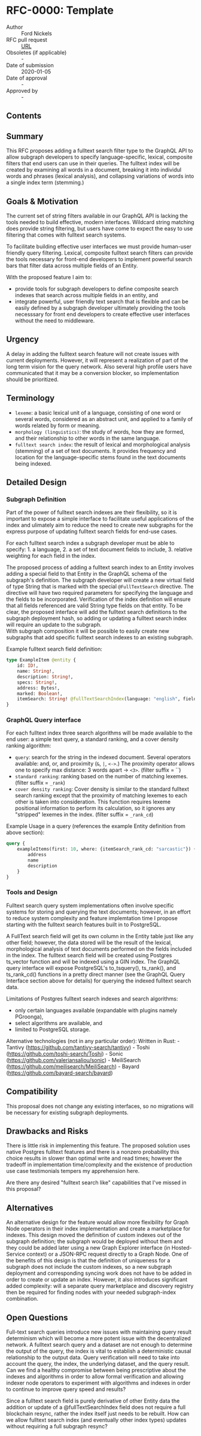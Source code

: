 # RFC-0000: Template

<dl>
  <dt>Author</dt>
  <dd>Ford Nickels</dd>

  <dt>RFC pull request</dt>
  <dd><a href="https://github.com/graphprotocol/rfcs/pull/11">URL</a></dd>

  <dt>Obsoletes (if applicable)</dt>
  <dd>-</dd>

  <dt>Date of submission</dt>
  <dd>2020-01-05</dd>

  <dt>Date of approval</dt>
  <dd>-</dd>

  <dt>Approved by</dt>
  <dd>-</dd>
</dl>

## Contents

<!-- toc -->

## Summary

This RFC proposes adding a fulltext search filter type to the GraphQL API 
to allow subgraph developers to specify language-specific, lexical, 
composite filters that end users can use in their queries. The fulltext 
index will be created by examining all words in a document, breaking it 
into individul words and phrases (lexical analysis), and collapsing 
variations of words into a single index term (stemming.)

## Goals & Motivation

The current set of string filters available in our GraphQL API is lacking 
the tools needed to build effective, modern interfaces. Wildcard string 
matching does provide string filtering, but users have come to expect the 
easy to use filtering that comes with fulltext search systems.

To facilitate building effective user interfaces we must provide human-user 
friendly query filtering. Lexical, composite fulltext search filters can 
provide the tools necessary for front-end developers to implement powerful 
search bars that filter data across multiple fields of an Entity.

With the proposed feature I aim to:
  - provide tools for subgraph developers to define composite search 
    indexes that search across multiple fields in an entity, and
  - integrate powerful, user friendly text search that is flexible and 
    can be easily defined by a subgraph developer ultimately providing 
    the tools necesssary for front end developers to create effective 
    user interfaces without the need to middleware.
     
## Urgency

A delay in adding the fulltext search feature  will not create issues with 
current deployments. However, it will represent a realization of part of 
the long term vision for the query network. Also several high profile users 
have communicated that it may be a conversion blocker, so implementation 
should be prioritized. 

## Terminology

- `lexeme`: a basic lexical unit of a language, consisting of one word or 
  several words, considered as an abstract unit, and applied to a family 
  of words related by form or meaning.
- `morphology (linguistics)`: the study of words, how they are formed, 
  and their relationship to other words in the same language. 
- `fulltext search index`: the result of lexical and morphological 
  analysis (stemming) of a set of text documents.  It provides frequency 
  and location for the language-specific stems found in the text documents 
  being indexed. 

## Detailed Design

### Subgraph Definition

Part of the power of fulltext search indexes are their flexibility, so 
it is important to expose a simple interface to facilitate useful 
applications of the index and ulimately aim to reduce the need to create 
new subgraphs for the express purpose of updating fulltext search fields 
for end-use cases. 

For each fulltext search index a subgraph developer must be able to specify:
    1. a language, 
    2. a set of text document fields to include,
    3. relative weighting for each field in the index.

The proposed process of adding a fulltext search index to an Entity 
involves adding a special field to that Entity in the GraphQL schema of 
the subgraph's definition. The subgraph developer will create a new virtual 
field of type String that is marked with the special `@FullTextSearch` directive. 
The directive will have two required parameters for specifying the language
 and the fields to be incorporated. Verification of the index definition 
 will ensure that all fields referenced are valid String type fields on 
 that entity. To be clear, the proposed interface will add the fulltext 
 search definitions to the subgraph deployment hash, so adding or updating 
 a fulltext search index will require an update to the subgraph.  
 With subgraph composition it will be possible to easily create new subgraphs 
 that add specific fulltext search indexes to an existing subgraph. 

Example fulltext search field definition:
```graphql
type ExampleItem @entity {
    id: ID!,
    name: String!,
    description: String!,
    specs: String!,
    address: Bytes!,
    marked: Boolean!,
    itemSearch: String! @fullTextSearchIndex(language: "english", fields: [{name: "name", weight: 5}, {name: "description", weight: 3}, {name: "specs", weight: 1}])
}
```  

### GraphQL Query interface

For each fulltext index three search algorithms will be made available to 
the end user: a simple text query, a standard ranking, and a cover 
density ranking algorithm: 
  - `query`: search for the string in the indexed document. Several 
    operators available: and, or, and proximity (`&`, `|`, `<->`.) 
    The proximity operator allows one to specify max distance: 
    3 words apart → `<3>`. (filter suffix = ``)
  - `standard ranking`: ranking based on the number of matching lexemes. 
    (filter suffix = `_rank`)
  - `cover density ranking`: Cover density is similar to the standard 
    fulltext search ranking except that the proximity of matching lexemes 
    to each other is taken into consideration. This function requires 
    lexeme positional information to perform its calculation, so it ignores 
    any "stripped" lexemes in the index.
    (filter suffix = `_rank_cd`)
    
Example Usage in a query (references the example Entity definition from above section): 
```graphql
query {
    exampleItems(first: 10, where: {itemSearch_rank_cd: "sarcastic"}) {
        address
        name 
        description
    }
}
```

### Tools and Design

Fulltext search query system implementations often involve specific systems 
for storing and querying the text documents; however, in an effort to reduce 
system complexity and feature implemtation time I propose starting with the 
fulltext search features built in to PostgreSQL.

A FullText search field will get its own column in the Entity table just 
like any other field; however, the data stored will be the result of the 
lexical, morphological analysis of text documents performed on the fields 
included in the index. The fulltext search field will be created using 
Postgres ts_vector function and will be indexed using a GIN index. 
The GraphQL query interface will expose PostgreSQL's to_tsquery(), 
ts_rank(), and ts_rank_cd() functions in a pretty direct manner 
(see the GraphQL Query Interface section above for details) for querying 
the indexed fulltext search data.  
 

Limitations of Postgres fulltext search indexes and search algorithms: 
  - only certain languages available (expandable with plugins namely PGroonga), 
  - select algorithms are available, and 
  - limited to PostgreSQL storage. 

Alternative technologies (not in any particular order): 
  Written in Rust:
    - Tantivy (https://github.com/tantivy-search/tantivy)
    - Toshi (https://github.com/toshi-search/Toshi)
    - Sonic (https://github.com/valeriansaliou/sonic)
    - MeiliSearch (https://github.com/meilisearch/MeiliSearch)
    - Bayard (https://github.com/bayard-search/bayard)

## Compatibility

This proposal does not change any existing interfaces, so no migrations 
will be necessary for existing subgraph deployments. 

## Drawbacks and Risks

There is little risk in implementing this feature.  The proposed solution 
uses native Postgres fulltext features and there is a nonzero probability 
this choice results in slower than optimal write and read times; 
however the tradeoff in implementation time/complexity and the existence 
of production use case testimonials tempers my apprehension here. 

Are there any desired "fulltext search like" capabilities that I've missed in this proposal?   

## Alternatives

An alternative design for the feature would allow more flexibility for 
Graph Node operators in their index implementation and create a marketplace 
for indexes. This design moved the definition of custom indexes out of the 
subgraph definition; the subgraph would be deployed without them and they 
could be added later using a new Graph Explorer interface (in Hosted-Service context) 
or a JSON-RPC request directly to a Graph Node. One of the benefits of this 
design is that the definition of uniqueness for a subgraph does not include 
the custom indexes, so a new subgraph deployment and corresponding syncing 
work does not have to be added in order to create or update an index. 
However, it also introduces significant added complexity: will a separate 
query marketplace and discovery registry then be required for finding nodes 
with your needed subgraph-index combination.  

## Open Questions

Full-text search queries introduce new issues with maintaining query 
result determinism which will become a more potent issue with the 
decentralized network. A fulltext search query and a dataset are not enough 
to determine the output of the query, the index is vital to establish a 
deterministic causal relationship to the output data.  Query verification 
will need to take into account the query, the index, the underlying dataset, 
and the query result.  Can we find a healthy compromise between being 
prescriptive about the indexes and algorithms in order to allow formal 
verification and allowing indexer node operators to experiment with 
algorithms and indexes in order to continue to improve query speed and results? 

Since a fulltext search field is purely derivative of other Entity data 
the addition or update of a @fullTextSearchIndex field does not require a 
full blockchain resync, rather the index itself just needs to be rebuilt. 
How can we allow fulltext search index (and eventually other index types) 
updates without requiring a full subgraph resync? 